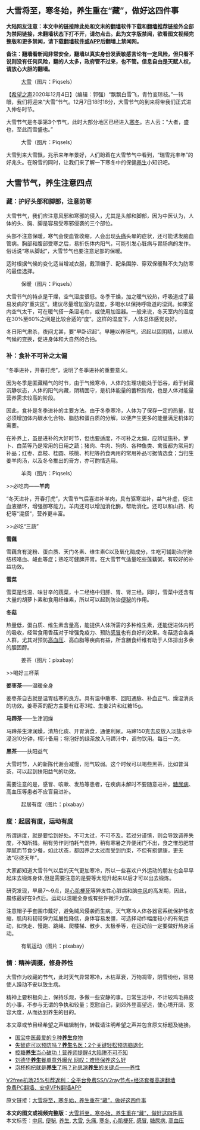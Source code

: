  <h2>大雪将至，寒冬始，养生重在“藏”，做好这四件事</h2> <p class="notice"><b>大陆网友注意：本文中的链接除此处和文末的<a href="https://github.com/bannedbook/fanqiang" >翻墙</a>软件下载和<a href="https://github.com/killgcd/justmysocks/blob/master/README.md">翻墙推荐</a>链接外全部为禁网链接，未翻墙状态下打不开，请勿点击。此为文字版禁闻，欲看图文视频完整版和更多禁闻，请下载<a href="https://github.com/bannedbook/fanqiang">翻墙软件或APP</a>后翻墙上禁闻网。</p><p>备注：翻墙看新闻非常安全，翻墙以真实身份发表敏感言论有一定风险，但只看不说则没有任何风险，翻的人太多，政府管不过来，也不管。信息自由是天赋人权，请放心大胆的翻墙。</b></p>  <div class="entry"> <figure><figcaption><a href="https://www.bannedbook.org/bnews/tag/%E5%A4%A7%E9%9B%AA/" class="st_tag internal_tag" rel="tag" title="标签 大雪 下的日志">大雪</a>（图片：Piqsels）</figcaption></figure> <p>【<span class='wp_keywordlink_affiliate'><a href="https://www.soundofhope.org" title="希望之声" target="_blank">希望之声</a></span>2020年12月4日】（编辑：郭强）“飘飘白雪飞，青竹变琼枝。”一转眼，我们将迎来“大雪”节气。12月7日18时18分，大雪节气的到来将带我们正式进入仲冬时节。</p> <p>大雪节气是冬季第3个节气，此时大部分地区已经进入<a href="https://www.bannedbook.org/bnews/tag/%E5%AF%92%E5%86%AC/" class="st_tag internal_tag" rel="tag" title="标签 寒冬 下的日志">寒冬</a>。古人云：“大者，盛也，至此而雪盛也。”</p> <figure><figcaption>大雪（图片：Piqsels）</figcaption></figure> <p>大雪到来大雪飘，兆示来年年景好，人们盼着在大雪节气中看到，“瑞雪兆丰年”的好兆头。在盼雪的同时，让我们来了解一下寒冬中的保健<a href="https://www.bannedbook.org/bnews/tag/%e5%85%bb%e7%94%9f/" class="st_tag internal_tag" rel="tag" title="标签 养生 下的日志">养生</a>小知识吧。</p> <h2>大雪节气，养生注意四点</h2> <h3><strong>藏：</strong>护好头部和脚部，注意防寒</h3> <p>大雪节气，我们应注意风邪和寒邪的侵入，尤其是头部和脚部，因为中医认为，人体的头、胸、脚是容易受寒邪侵袭的三个部位。</p> <p>头部不注意保暖，寒气会使血管收缩，人会出现<a href="https://www.bannedbook.org/bnews/tag/%e5%a4%b4%e7%97%9b/" class="st_tag internal_tag" rel="tag" title="标签 头痛 下的日志">头痛</a>头晕的症状，还可能诱发脑血管病。胸部和腹部受寒之后，易折伤体内阳气，可能引发心脏病与胃肠病的发作。俗话说“寒从脚起”，大雪节气也要注意足部的保暖。</p> <p>适时根据气候的变化适当增减衣服，戴顶帽子、配条围脖、穿双保暖鞋不失为防寒的最佳选择。</p> <figure><figcaption>保暖（图片：Piqsels）</figcaption></figure> <p>大雪节气的特点是干燥，空气湿度很低。冬季干燥，加之暖气较热，呼吸道成了最易发病的“重灾区”。建议尽量增加室内湿度，多喝水以保持呼吸道的湿润。如果室内空气太干，可在暖气搭一条湿毛巾，或使用加湿器。一般来说，冬天室内的湿度在30%至60%之间是比较合适的“度”。这样的湿度下，人体总体感觉良好。</p> <p>冬日阳气肃杀，夜间尤甚，要“早卧迟起”。早睡以养阳气，迟起以固阴精，以顺从气候的变换，促进身体和大自然的合拍。</p> <h3><strong>补：</strong>食补不可补之太偏</h3> <p>“冬季进补，开春打虎”，说明了冬季进补的重要意义。</p>  <p>因为冬季是匿藏精气的时节，由于气候寒冷，人体的生理功能处于低谷，趋于封藏沉静状态，人体的阳气内藏，阴精固守，是机体能量的蓄积阶段，也是人体对能量营养需求较高的阶段。</p> <p>因此，食补是冬季进补的主要方法。由于冬季寒冷，人体为了保存一定的热量，就必须增加体内碳水化合物、脂肪和蛋白质的分解，以便产生更多的能量满足机体的需要。</p> <p>在补养上，虽是进补的大好时节，但也要适度，不可补之太偏，应辨证施补。萝卜、白菜等乃是常用的日用之蔬；猪肉、牛肉、狗肉、各种鱼类、禽蛋都为常用的补品；红枣、荔枝、桂圆、核桃、枸杞等药食两用的常用补品可据情选食；当归生姜羊肉汤，以及冬令推出的膏方，亦可酌情选用。</p> <figure><figcaption>羊肉（图片：Piqsels）</figcaption></figure> <p>&gt;&gt;必吃肉——<strong>羊肉</strong></p> <p>“冬天进补，开春打虎”，大雪节气后喜进补羊肉，具有驱寒滋补，益气补虚，促进血液循环，增强御寒能力。羊肉还可以增加消化酶，帮助消化。还可以和山药、枸杞等“混搭”，营养更丰富。</p> <p>&gt;&gt;必吃“三蔬”</p> <p><strong>雪藕</strong></p> <p>雪藕含有淀粉、蛋白质、天门冬素、维生素C以及氧化酶成分，生吃可辅助治疗肺结核咯血、衄血等症；熟吃可健脾开胃。在大雪节气适量吃些莲藕粥，有较好的补益功效。</p> <p><strong>雪菜</strong></p>  <p>雪菜是性温、味甘辛的蔬菜，十二经络中归肝、胃、肾三经。同时，雪菜中还含有大量的胡萝卜素和食用纤维素，所以可以起到防治<a href="https://www.bannedbook.org/bnews/tag/%e4%be%bf%e7%a7%98/" class="st_tag internal_tag" rel="tag" title="标签 便秘 下的日志">便秘</a>的作用。</p> <p><strong>冬菇</strong></p> <p>热量低，蛋白质、维生素含量高，能提供人体所需的多种维生素，还能促进体内钙的吸收，经常食用香菇对于增强免疫力、预防<a href="https://www.bannedbook.org/bnews/tag/%E6%84%9F%E5%86%92/" class="st_tag internal_tag" rel="tag" title="标签 感冒 下的日志">感冒</a>也有良好的效果。冬菇适合各类人群，尤其对预防<a href="https://www.bannedbook.org/bnews/tag/%e9%ab%98%e8%a1%80%e5%8e%8b/" class="st_tag internal_tag" rel="tag" title="标签 高血压 下的日志">高血压</a>、高血脂等疾病有益，所含膳食纤维有助于人体排出多余的胆固醇。</p> <figure><figcaption>姜茶（图片：pixabay）</figcaption></figure> <p>&gt;&gt;喝好三杯茶</p> <p><strong>姜枣茶</strong>——温暖全身</p> <p>姜枣茶自古就是温胃祛寒的良方。具有温中散寒、回阳通脉、补血正气、燥湿消炎的功效。姜枣茶的配方主要有红枣3粒、生姜2片和红糖15g。</p> <p><strong>马蹄茶</strong>——生津润燥</p> <p>马蹄茶生津润燥，清热化痰、开胃消食，通便利尿。马蹄150克去皮放入淡盐水中浸泡10分钟，榨汁备用；将泡好的绿茶放入马蹄汁中，调匀饮用。每日一次。</p> <p><strong>黑茶</strong>——扶阳益气</p>  <p>大雪时节，人的新陈代谢会减慢，阳气较弱。这个时候可以喝些黑茶，比如普洱茶，可以起到扶阳益气的功效。</p> <p>需要注意的是，感冒、咳嗽、发热等患者，在疾病未解时不要随意进补，<a href="https://www.bannedbook.org/bnews/tag/%e7%b3%96%e5%b0%bf%e7%97%85/" class="st_tag internal_tag" rel="tag" title="标签 糖尿病 下的日志">糖尿病</a>、高血压等患者不应盲目进补。</p> <figure><figcaption>起居有度（图片：pixabay）</figcaption></figure> <h3><strong>度：</strong>起居有度，运动有度</h3> <p>所谓适度，就是要恰到好处。不可太过，不可不及。若过分谨慎，则会导致调养失度，不知所措。稍有劳作则怕耗气伤神，稍有寒暑之异便闭门不出，食之惟恐肥甘厚腻而节食少餐，如此状态，都因养之太过而受到约束，不但有损健康，更无法“尽终天年”。</p> <p>大家都知道大雪节气以后的天气更加寒冷，所以一些喜欢户外运动的朋友也会早早起床去锻炼身体,但是需要注意的是要等太阳升起来以后才可以出去锻炼。</p> <p>研究发现，早晨7～9点，是<a href="https://www.bannedbook.org/bnews/tag/%e5%bf%83%e8%82%8c%e6%a2%97%e6%ad%bb/" class="st_tag internal_tag" rel="tag" title="标签 心肌梗死 下的日志">心肌梗死</a>等猝发性心脏病和脑<a href="https://www.bannedbook.org/bnews/tag/%E4%B8%AD%E9%A3%8E/" class="st_tag internal_tag" rel="tag" title="标签 中风 下的日志">中风</a>的高发期，因此，晨练最好在9点后。运动以温暖全身或有些许微汗为宜。</p> <p>注意帽子手套围巾戴好，避免贼风侵袭而生病。天气寒冷人体各器官系统保护性收缩，肌肉和韧带弹力延展性降低，身体容易发僵，可选择动作幅度较小的有氧运动，如快走、慢跑、跳绳、爬楼梯、散步、太极拳等，在运动前一定要做好热身活动。</p> <figure><figcaption>有氧运动（图片：pixabay）</figcaption></figure> <h3>情：精神调摄，修身养性</h3> <p>大雪作为收藏的节气，此时天气异常寒冷，木枯草衰，万物凋零，阴雪纷纷，容易使人躁动不安以致生病。</p> <p>精神上要积极向上，保持乐观，多做一些安静的事。日常生活中，不计较鸡毛蒜皮的小事，不参与无谓的争执和较量；宽慰自己，到郊外登高望远，使心境开阔、宽容大度，从而达到养生的目的。</p> <p>本文章或节目经希望之声编辑制作，转载请注明希望之声并包含原文标题及链接。</p>  <ul class='op-related-articles' title='相关阅读'> <li><a href='https://www.bannedbook.org/bnews/health/20201204/1442016.html' target='_blank'>国宝中医最爱的９种<b>养生</b>食物</a></li> <li><a href='https://www.bannedbook.org/bnews/health/20201204/1441834.html' target='_blank'>失智症可以预防吗？<b>养生</b>名医：2个关键轻松预防脑退化</a></li> <li><a href='https://www.bannedbook.org/bnews/health/20201201/1440024.html' target='_blank'>控糖<b>养生</b>当心破功！营养师提醒4大陷阱不可不知</a></li> <li><a href='https://www.bannedbook.org/bnews/yule/20201130/1439595.html' target='_blank'>刘德华<b>养生</b>餐单意外曝光 网叹：难怪保养这么好</a></li> <li><a href='https://www.bannedbook.org/bnews/comments/20201128/1438628.html' target='_blank'>泡杯枸杞就是<b>养生</b>了吗？孙思邈<b>养生</b>的关键点——养性</a></li> </ul> <p class="texttj"> <a href="https://github.com/bannedbook/fanqiang/wiki/V2ray%E6%9C%BA%E5%9C%BA" target="_blank">V2free机场25%引荐返利：全平台免费SS/V2ray节点+经济套餐高速翻墙</a><br/> <a href="https://github.com/bannedbook/fanqiang/wiki/%E7%A6%81%E9%97%BB%E7%BD%91%E5%AE%89%E5%8D%93%E7%BF%BB%E5%A2%99%E6%96%B0%E9%97%BBAPP" target="_blank">免费PC翻墙、安卓VPN翻墙APP</a></p><p>原文链接：<a class="src_link"  href="https://www.soundofhope.org/post/450016" target="_blank">大雪将至，寒冬始，养生重在“藏”，做好这四件事</a></p><a name='sharetosocial'></a>       <div><b>本文的图文或视频完整版</b>：<a href='https://www.bannedbook.org/bnews/comments/20201205/1442301.html'>大雪将至，寒冬始，养生重在“藏”，做好这四件事</a></div>  </div><!--END ENTRY--> <div class="postfooter"> <div>本文标签：<a href="https://www.bannedbook.org/bnews/tag/%E4%B8%AD%E9%A3%8E/" rel="tag">中风</a>, <a href="https://www.bannedbook.org/bnews/tag/%e4%be%bf%e7%a7%98/" rel="tag">便秘</a>, <a href="https://www.bannedbook.org/bnews/tag/%e5%85%bb%e7%94%9f/" rel="tag">养生</a>, <a href="https://www.bannedbook.org/bnews/tag/%E5%A4%A7%E9%9B%AA/" rel="tag">大雪</a>, <a href="https://www.bannedbook.org/bnews/tag/%e5%a4%b4%e7%97%9b/" rel="tag">头痛</a>, <a href="https://www.bannedbook.org/bnews/tag/%E5%AF%92%E5%86%AC/" rel="tag">寒冬</a>, <a href="https://www.bannedbook.org/bnews/tag/%e5%bf%83%e8%82%8c%e6%a2%97%e6%ad%bb/" rel="tag">心肌梗死</a>, <a href="https://www.bannedbook.org/bnews/tag/%E6%84%9F%E5%86%92/" rel="tag">感冒</a>, <a href="https://www.bannedbook.org/bnews/tag/%e7%b3%96%e5%b0%bf%e7%97%85/" rel="tag">糖尿病</a>, <a href="https://www.bannedbook.org/bnews/tag/%e9%ab%98%e8%a1%80%e5%8e%8b/" rel="tag">高血压</a></div>  </div><!--END POSTFOOTER--> 